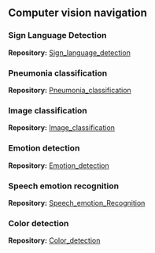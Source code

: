 ## Computer vision navigation

### Sign Language Detection
**Repository:** [Sign_language_detection](https://github.com/Rurararu/Sign_language_detection.git)

### Pneumonia classification
**Repository:** [Pneumonia_classification](https://github.com/Rurararu/Pneumonia_classification.git)

### Image classification
**Repository:** [Image_classification](https://github.com/Rurararu/Image_classification.git)

### Emotion detection
**Repository:** [Emotion_detection](https://github.com/Rurararu/Emotion_detection.git)

### Speech emotion recognition
**Repository:** [Speech_emotion_Recognition](https://github.com/Rurararu/Speech_emotion_Recognition.git)

### Color detection
**Repository:** [Color_detection](https://github.com/Rurararu/Color_detection.git)


